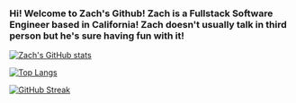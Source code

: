 ### Hi! Welcome to Zach's Github! Zach is a Fullstack Software Engineer based in California! Zach doesn't usually talk in third person but he's sure having fun with it!

[![Zach's GitHub stats](https://github-readme-stats.vercel.app/api?username=zachmyu&show_icons=true&theme=tokyonight)](https://github.com/zachmyu/github-readme-stats)

[![Top Langs](https://github-readme-stats.vercel.app/api/top-langs/?username=zachmyu&show_icons=true&theme=tokyonight)](https://github.com/zachmyu/github-readme-stats)

[![GitHub Streak](https://github-readme-streak-stats.herokuapp.com/?user=zachmyu&theme=tokyonight)](https://git.io/streak-stats)


<!-- [![trophy](https://github-profile-trophy.vercel.app/?username=zachmyu)](https://github.com/zachmyu/github-profile-trophy) -->
<!--
**zachmyu/zachmyu** is a ✨ _special_ ✨ repository because its `README.md` (this file) appears on your GitHub profile.

Here are some ideas to get you started:

- 🔭 I’m currently working on ...
- 🌱 I’m currently learning ...
- 👯 I’m looking to collaborate on ...
- 🤔 I’m looking for help with ...
- 💬 Ask me about ...
- 📫 How to reach me: ...
- 😄 Pronouns: ...
- ⚡ Fun fact: ...
-->
